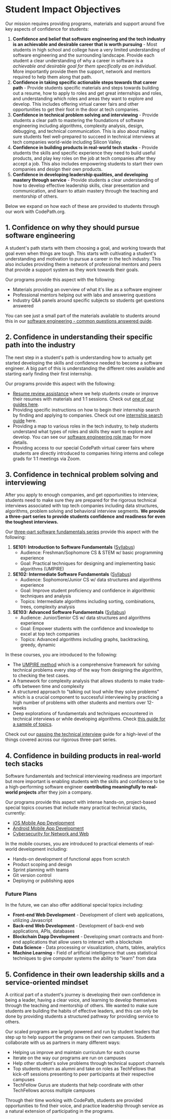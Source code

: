# Student Impact Objectives

Our mission requires providing programs, materials and support around five key aspects of confidence for students:

1. **Confidence and belief that software engineering and the tech industry is an achievable and desirable career that is worth pursuing** - Most students in high school and college have a very limited understanding of software engineering and the surrounding landscape. Provide each student a clear understanding of why a career in software is a _achievable and desirable goal for them specifically as an individual_. More importantly provide them the support, network and mentors required to help them along that path.
2. **Confidence in taking specific actionable steps towards that career path** - Provide students specific materials and steps towards building out a resume, how to apply to roles and get great internships and roles, and understanding which roles and areas they want to explore and develop. This includes offering virtual career fairs and other opportunities to get their foot in the door at tech companies.
3. **Confidence in technical problem solving and interviewing** - Provide students a clear path to mastering the foundations of software engineering including algorithms, complexity analysis, design, debugging, and technical communication. This is also about making sure students feel well-prepared to succeed in technical interviews at tech companies world-wide including Silicon Valley.
4. **Confidence in building products in real-world tech stacks** - Provide students the skills and specific experience they need to build useful products, and play key roles on the job at tech companies after they accept a job. This also includes empowering students to start their own companies and design their own products.
5. **Confidence in developing leadership qualities, and developing mastery through service** - Provide students a clear understanding of how to develop effective leadership skills, clear presentation and communication, and learn to attain mastery through the teaching and mentorship of others.

Below we expand on how each of these are provided to students through our work with CodePath.org.

## 1. Confidence on why they should pursue software engineering

A student's path starts with them choosing a goal, and working towards that goal even when things are tough. This starts with cultivating a student's understanding and motivation to pursue a career in the tech industry. This also includes providing them a network of professional mentors and peers that provide a support system as they work towards their goals.

Our programs provide this aspect with the following:

* Materials providing an overview of what it's like as a software engineer
* Professional mentors helping out with labs and answering questions
* Industry Q\&A panels around specific subjects so students get questions answered

You can see just a small part of the materials available to students around this in our [software engineering - common questions answered guide](https://books.codepath.org/student-handbook/software-engineering/your-questions-answered).

## 2. Confidence in understanding their specific path into the industry

The next step in a student's path is understanding how to actually get started developing the skills and confidence needed to become a software engineer. A big part of this is understanding the different roles available and starting early finding their first internship.

Our programs provide this aspect with the following:

* [Resume review assistance](https://goo.gl/forms/Oj3JGSUbizQwhxuH2) where we help students create or improve their resumes with materials and 1:1 sessions. Check out [one of our guides here](https://books.codepath.org/student-handbook/internship-search/student-resume-guide).
* Providing specific instructions on how to begin their internship search by finding and applying to companies. Check out one [internship search guide](https://books.codepath.org/student-handbook/technical-interviewing/technical-interviewing-guide) here.
* Providing a map to various roles in the tech industry, to help students understand what types of roles and skills they want to explore and develop. You can see our [software engineering role map](https://books.codepath.org/student-handbook/software-engineering/software-career-tracks) for more details.
* Providing access to our special CodePath virtual career fairs where students are directly introduced to companies hiring interns and college grads for 1:1 meetings via Zoom.

## 3. Confidence in technical problem solving and interviewing

After you apply to enough companies, and get opportunities to interview, students need to make sure they are prepared for the rigorous technical interviews associated with top tech companies including data structures, algorithms, problem solving and behavioral interview segments. **We provide a three-part series to provide students confidence and readiness for even the toughest interviews.**

Our [three-part software fundamentals series](courses/software-fundamentals-series.md) provide this aspect with the following:

1. **SE101: Introduction to Software Fundamentals** ([Syllabus](https://courses.codepath.com/snippets/intro_software_eng/overview))
   * Audience: Freshman/Sophomore CS & STEM w/ basic programming experience
   * Goal: Practical techniques for designing and implementing basic algorithms (UMPIRE)
2. **SE102: Intermediate Software Fundamentals** ([Syllabus](https://courses.codepath.com/snippets/intermediate_software_eng/policies))
   * Audience: Sophomore/Junior CS w/ data structures and algorithms experience
   * Goal: Improve student proficiency and confidence in algorithmic techniques and analysis
   * Topics: Intermediate algorithms including sorting, combinations, trees, complexity analysis
3. **SE103: Advanced Software Fundamentals** ([Syllabus](https://courses.codepath.com/snippets/advanced_software_eng/policies))
   * Audience: Junior/Senior CS  w/ data structures and algorithms experience
   * Goal: Empower students with the confidence and knowledge to excel at top tech companies
   * Topics: Advanced algorithms including graphs, backtracking, greedy, dynamic

In these courses, you are introduced to the following:

* The [UMPIRE method](https://guides.codepath.com/compsci/UMPIRE-Interview-Strategy) which is a comprehensive framework for solving technical problems every step of the way from designing the algorithm, to checking the test cases.
* A framework for complexity analysis that allows students to make trade-offs between time and complexity
* A structured approach to "talking out loud while they solve problems" which is a crucial component to successful interviewing by practicing a high number of problems with other students and mentors over 12-weeks
* Deep explorations of fundamentals and techniques encountered in technical interviews or while developing algorithms. Check [this guide for a sample of topics](https://guides.codepath.com/compsci).

Check out our [passing the technical interview](https://books.codepath.org/student-handbook/technical-interviewing/technical-interviewing-guide) guide for a high-level of the things covered across our rigorous three-part series.

## 4. Confidence in building products in real-world tech stacks

Software fundamentals and technical interviewing readiness are important but more important is enabling students with the skills and confidence to be a high-performing software engineer **contributing meaningfully to real-world projects** after they join a company.

Our programs provide this aspect with intense hands-on, project-based special topics courses that include many practical technical stacks, currently:

* [iOS Mobile App Development](https://courses.codepath.com/snippets/ios_university/policies)
* [Android Mobile App Development](https://courses.codepath.com/snippets/android_university/policies)
* [Cybersecurity for Network and Web](https://courses.codepath.com/snippets/cybersecurity_university/policies)

In the mobile courses, you are introduced to practical elements of real-world development including:

* Hands-on development of functional apps from scratch
* Product scoping and design
* Sprint planning with teams
* Git version control 
* Deploying or publishing apps

### Future Plans

In the future, we can also offer additional special topics including:

* **Front-end Web Development** - Development of client web applications, utilizing Javascript
* **Back-end Web Development** - Development of back-end web applications, APIs, databases
* **Blockchain Dapp Development** - Developing smart contracts and front-end applications that allow users to interact with a blockchain
* **Data Science** - Data processing or visualization, charts, tables, analytics
* **Machine Learning** - Field of artificial intelligence that uses statistical techniques to give computer systems the ability to "learn" from data

## 5. Confidence in their own leadership skills and a service-oriented mindset

A critical part of a student's journey is developing their own confidence in being a leader, having a clear voice, and learning to develop themselves through the teaching and mentorship of others. We wanted to make sure students are building the habits of effective leaders, and this can only be done by providing students a structured pathway for providing service to others.

Our scaled programs are largely powered and run by student leaders that step up to help support the programs on their own campuses. Students collaborate with us as partners in many different ways:

* Helping us improve and maintain curriculum for each course
* Iterate on the way our programs are run on campuses 
* Help other student's solve problems through technical support channels
* Top students return as alumni and take on roles as TechFellows that kick-off sessions presenting to peer participants at their respective campuses
* TechFellow Gurus are students that help coordinate with other TechFellows across multiple campuses

Through their time working with CodePath, students are provided opportunities to find their voice, and practice leadership through service as a natural extension of participating in the programs.
